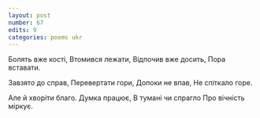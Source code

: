 ```yaml
---
layout: post
number: 67
edits: 9
categories: poems ukr
---
```


Болять вже кості,
Втомився лежати, 
Відпочив вже досить, 
Пора вставати. 

Завзято до справ,
Перевертати гори,
Допоки не впав, 
Не спіткало горе.

Але й хворіти благо.
Думка працює, 
В тумані чи спрагло
Про вічність міркує.
